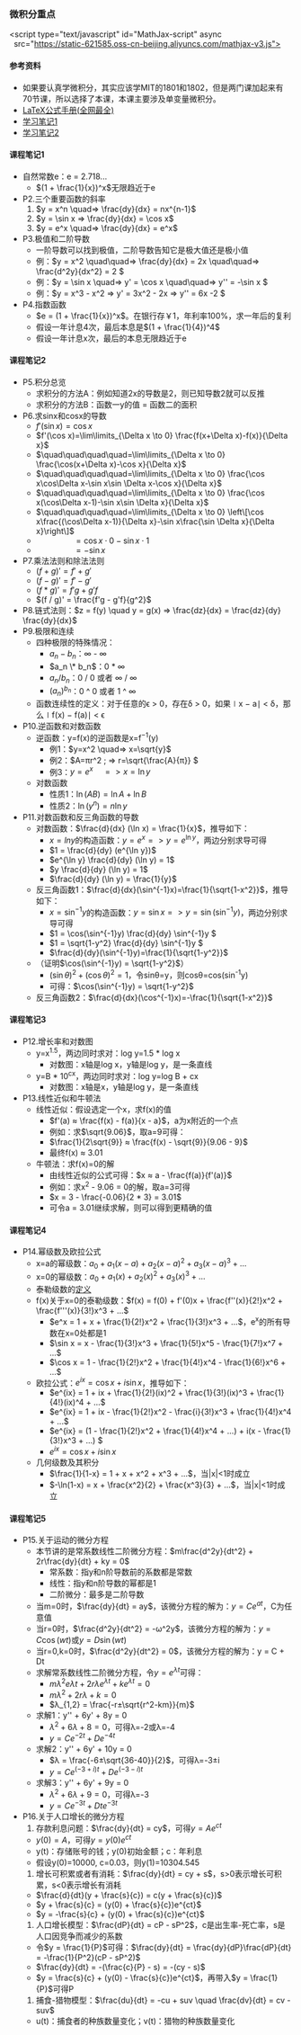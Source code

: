 ### 微积分重点

<script>
  MathJax = {
    tex: {
      inlineMath: [['$', '$'], ['\\(', '\\)']],
      displayMath: [["$$", "$$"], ["\\[", "\\]"]],
    },
    svg: {
      fontCache: 'global'
    }
  };
</script>
<script type="text/javascript" id="MathJax-script" async
  src="https://static-621585.oss-cn-beijing.aliyuncs.com/mathjax-v3.js">
</script>

#### 参考资料
* 如果要认真学微积分，其实应该学MIT的1801和1802，但是两门课加起来有70节课，所以选择了本课，本课主要涉及单变量微积分。
* [LaTeX公式手册(全网最全)](https://www.cnblogs.com/1024th/p/11623258.html)
* [学习笔记1](https://www.zhihu.com/column/c_1165312843926171648)
* [学习笔记2](https://blog.csdn.net/shamozhizhoutx/article/details/125126766)

#### 课程笔记1
* 自然常数e：e = 2.718...
  * $(1 + \frac{1}{x})^x$无限趋近于e
* P2.三个重要函数的斜率
  1. $y = x^n \quad=> \frac{dy}{dx} = nx^{n-1}$
  1. $y = \sin x => \frac{dy}{dx} = \cos x$
  1. $y = e^x \quad=> \frac{dy}{dx} = e^x$
* P3.极值和二阶导数
  * 一阶导数可以找到极值，二阶导数告知它是极大值还是极小值
  * 例：$y = x^2 \quad\quad=> \frac{dy}{dx} = 2x \quad\quad=> \frac{d^2y}{dx^2} = 2 $
  * 例：$y = \sin x \quad=> y' = \cos x \quad\quad=> y'' = -\sin x $
  * 例：$y = x^3 - x^2 => y' = 3x^2 - 2x => y'' = 6x -2 $
* P4.指数函数
  * $e = (1 + \frac{1}{x})^x$。在银行存￥1，年利率100%，求一年后的复利
  * 假设一年计息4次，最后本息是$(1 + \frac{1}{4})^4$
  * 假设一年计息x次，最后的本息无限趋近于e
  
#### 课程笔记2
* P5.积分总览
  * 求积分的方法A：例如知道2x的导数是2，则已知导数2就可以反推
  * 求积分的方法B：函数一y的值 = 函数二的面积
* P6.求sinx和cosx的导数
  * $f'(\sin x)=\cos x$
  * $f'(\cos x)=\lim\limits_{\Delta x \to 0} \frac{f(x+\Delta x)-f(x)}{\Delta x}$
  * $\quad\quad\quad\quad=\lim\limits_{\Delta x \to 0} \frac{\cos(x+\Delta x)-\cos x}{\Delta x}$
  * $\quad\quad\quad\quad=\lim\limits_{\Delta x \to 0} \frac{\cos x\cos\Delta x-\sin x\sin \Delta x-\cos x}{\Delta x}$
  * $\quad\quad\quad\quad=\lim\limits_{\Delta x \to 0} \frac{\cos x(\cos\Delta x-1)-\sin x\sin \Delta x}{\Delta x}$
  * $\quad\quad\quad\quad=\lim\limits_{\Delta x \to 0} \left\[\cos x\frac{(\cos\Delta x-1)}{\Delta x}-\sin x\frac{\sin \Delta x}{\Delta x}\right\]$
  * $\quad\quad\quad\quad=\cos x\cdot0-\sin x\cdot1$
  * $\quad\quad\quad\quad=-\sin x$
* P7.乘法法则和除法法则
  * $(f + g)' = f' + g'$
  * $(f - g)' = f' - g'$
  * $(f * g)' = f'g + g'f$
  * $(f / g)' = \frac{f'g - g'f}{g^2}$
* P8.链式法则：$z = f(y) \quad y = g(x) => \frac{dz}{dx} = \frac{dz}{dy} \frac{dy}{dx}$
* P9.极限和连续
  * 四种极限的特殊情况：
    * $a_n - b_n$：∞ - ∞
    * $a_n \* b_n$：0 \* ∞
    * $a_n / b_n$：0 / 0 或者 ∞ / ∞
    * $(a_n)^{b_n}$：0 ^ 0 或者 1 ^ ∞
  * 函数连续性的定义：对于任意的ϵ > 0，存在δ > 0，如果∣x − a∣ < δ，那么∣f(x) − f(a)∣ < ϵ 
* P10.逆函数和对数函数
  * 逆函数：y=f(x)的逆函数是x=f<sup>−1</sup>(y)
    * 例1：$y=x^2 \quad=> x=\sqrt{y}$
    * 例2：$A=πr^2 \; => r=\sqrt{\frac{A}{π}} $ 
    * 例3：$y=e^x \quad=> x=\ln y$
  * 对数函数
    * 性质1：$\ln (AB) = \ln A + \ln B$
    * 性质2：$\ln (y^n) = n\ln y$
* P11.对数函数和反三角函数的导数
  * 对数函数：$\frac{d}{dx} (\ln x) = \frac{1}{x}$，推导如下：
    * $x=ln y$的构造函数：$y=e^x => y=e^{\ln y}$，两边分别求导可得
    * $1 = \frac{d}{dy} (e^{\ln y})$
    * $e^{\ln y} \frac{d}{dy} (\ln y) = 1$
    * $y \frac{d}{dy} (\ln y) = 1$
    * $\frac{d}{dy} (\ln y) = \frac{1}{y}$
  * 反三角函数1：$\frac{d}{dx}(\sin^{-1}x)=\frac{1}{\sqrt{1-x^2}}$，推导如下：
    * $x = \sin^{-1}y$的构造函数：$y = \sin x => y = \sin(\sin^{-1}y)$，两边分别求导可得
    * $1 = \cos(\sin^{-1}y) \frac{d}{dy} \sin^{-1}y $
    * $1 = \sqrt{1-y^2} \frac{d}{dy} \sin^{-1}y $
    * $\frac{d}{dy}(\sin^{-1}y)=\frac{1}{\sqrt{1-y^2}}$
  * （证明$\cos(\sin^{-1}y) = \sqrt{1-y^2}$）  
    * $(\sin θ)^2 + (\cos θ)^2 = 1$，令sinθ=y，则cosθ=cos(sin<sup>-1</sup>y)
    * 可得：$\cos(\sin^{-1}y) = \sqrt{1-y^2}$
  * 反三角函数2：$\frac{d}{dx}(\cos^{-1}x)=-\frac{1}{\sqrt{1-x^2}}$
  
#### 课程笔记3
* P12.增长率和对数图
  * y=x<sup>1.5</sup>，两边同时求对：log y=1.5 * log x
    * 对数图：x轴是log x，y轴是log y，是一条直线
  * y=B * 10<sup>cx</sup>，两边同时求对：log y=log B + cx
    * 对数图：x轴是x，y轴是log y，是一条直线
* P13.线性近似和牛顿法
  * 线性近似：假设选定一个x，求f(x)的值
    * $f'(a) ≈ \frac{f(x) - f(a)}{x - a}$，a为x附近的一个点
    * 例如：求$\sqrt{9.06}$，取a=9可得：
    * $\frac{1}{2\sqrt{9}} ≈ \frac{f(x) - \sqrt{9}}{9.06 - 9}$
    * 最终f(x) ≈ 3.01
  * 牛顿法：求f(x)=0的解
    * 由线性近似的公式可得：$x ≈ a - \frac{f(a)}{f'(a)}$
    * 例如：求x<sup>2</sup> - 9.06 = 0的解，取a=3可得
    * $x = 3 - \frac{-0.06}{2 * 3} = 3.01$
    * 可令a = 3.01继续求解，则可以得到更精确的值
  
#### 课程笔记4
* P14.幂级数及欧拉公式
  * x=a的幂级数：$a_0 + a_1(x - a) + a_2(x - a)^2 + a_3(x - a)^3 + ...$
  * x=0的幂级数：$a_0 + a_1(x) + a_2(x)^2 + a_3(x)^3 + ...$
  * 泰勒级数的[定义](../images/taylor-series.jpg)
  * f(x)关于x=0的泰勒级数：$f(x) = f(0) + f'(0)x + \frac{f''(x)}{2!}x^2 + \frac{f'''(x)}{3!}x^3 + ...$
    * $e^x = 1 + x + \frac{1}{2!}x^2 + \frac{1}{3!}x^3 + ...$，e<sup>x</sup>的所有导数在x=0处都是1
    * $\sin x = x - \frac{1}{3!}x^3 + \frac{1}{5!}x^5 - \frac{1}{7!}x^7 + ...$
    * $\cos x = 1 - \frac{1}{2!}x^2 + \frac{1}{4!}x^4 - \frac{1}{6!}x^6 + ...$
  * 欧拉公式：$e^{ix} = \cos x + i\sin x$，推导如下：
    * $e^{ix} = 1 + ix + \frac{1}{2!}(ix)^2 + \frac{1}{3!}(ix)^3 + \frac{1}{4!}(ix)^4 + ...$
    * $e^{ix} = 1 + ix - \frac{1}{2!}x^2 - \frac{i}{3!}x^3 + \frac{1}{4!}x^4 + ...$
    * $e^{ix} = (1 - \frac{1}{2!}x^2 + \frac{1}{4!}x^4 + ...) + i(x - \frac{1}{3!}x^3 + ...) $
    * $e^{ix} = \cos x + i\sin x$
  * 几何级数及其积分
    * $\frac{1}{1-x} = 1 + x + x^2 + x^3 + ...$，当|x|<1时成立
    * $-\ln(1-x) = x + \frac{x^2}{2} + \frac{x^3}{3} + ...$，当|x|<1时成立

#### 课程笔记5
* P15.关于运动的微分方程
  * 本节讲的是常系数线性二阶微分方程：$m\frac{d^2y}{dt^2} + 2r\frac{dy}{dt} + ky = 0$
    * 常系数：指y和n阶导数前的系数都是常数
    * 线性：指y和n阶导数的幂都是1
    * 二阶微分：最多是二阶导数
  * 当m=0时，$\frac{dy}{dt} = ay$，该微分方程的解为：$y = Ce^{at}$，C为任意值
  * 当r=0时，$\frac{d^2y}{dt^2} = -ω^2y$，该微分方程的解为：$y = C\cos (wt)$或$y = D\sin (wt)$
  * 当r=0,k=0时，$\frac{d^2y}{dt^2} = 0$，该微分方程的解为：y = C + Dt
  * 求解常系数线性二阶微分方程，令$y = e^{λt}$可得：
    * $mλ^2e{λt} + 2rλe^{λt} + ke^{λt} = 0$
    * $mλ^2 + 2rλ + k = 0$
    * $λ_{1,2} = \frac{-r±\sqrt{r^2-km}}{m}$
  * 求解1：y'' + 6y' + 8y = 0
    * $λ^2 + 6λ + 8 = 0$，可得λ=-2或λ=-4
    * $y = Ce^{-2t} + De^{-4t}$
  * 求解2：y'' + 6y' + 10y = 0
    * $λ = \frac{-6±\sqrt{36-40}}{2}$，可得λ=-3±i
    * $y = Ce^{(-3+i)t} + De^{(-3-i)t}$
  * 求解3：y'' + 6y' + 9y = 0
    * $λ^2 + 6λ + 9 = 0$，可得λ=-3
    * $y = Ce^{-3t} + Dte^{-3t}$
* P16.关于人口增长的微分方程
  1. 存款利息问题：$\frac{dy}{dt} = cy$，可得$y = Ae^{ct}$
    * $y(0) = A$，可得$y = y(0)e^{ct}$
    * y(t)：存储账号的钱；y(0)初始金额；c：年利息
    * 假设y(0)=10000, c=0.03，则y(1)=10304.545
  1. 增长可积累或者有消耗：$\frac{dy}{dt} = cy + s$，s>0表示增长可积累，s<0表示增长有消耗
    * $\frac{d}{dt}(y + \frac{s}{c}) = c(y + \frac{s}{c})$
    * $y + \frac{s}{c} = (y(0) + \frac{s}{c})e^{ct}$
    * $y = -\frac{s}{c} + (y(0) + \frac{s}{c})e^{ct}$
  1. 人口增长模型：$\frac{dP}{dt} = cP - sP^2$，c是出生率-死亡率，s是人口因竞争而减少的系数
    * 令$y = \frac{1}{P}$可得：$\frac{dy}{dt} = \frac{dy}{dP}\frac{dP}{dt} = -\frac{1}{P^2}(cP - sP^2)$
    * $\frac{dy}{dt} = -(\frac{c}{P} - s) = -(cy - s)$
    * $y = \frac{s}{c} + (y(0) - \frac{s}{c})e^{ct}$，再带入$y = \frac{1}{P}$可得P
  1. 捕食-猎物模型：$\frac{du}{dt} = -cu + suv \quad \frac{dv}{dt} = cv - suv$
    * u(t)：捕食者的种族数量变化；v(t)：猎物的种族数量变化

